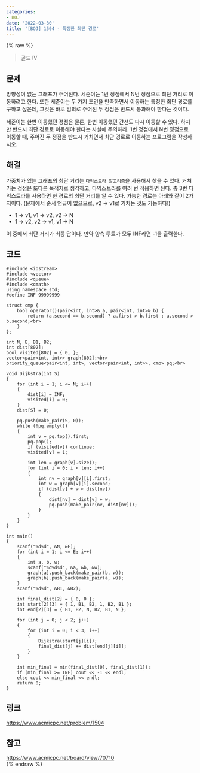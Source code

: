 ```yaml
---
categories:
- BOJ
date: '2022-03-30'
title: '[BOJ] 1504 - 특정한 최단 경로'
---
```


{% raw %}
>골드 IV

## 문제
방향성이 없는 그래프가 주어진다. 세준이는 1번 정점에서 N번 정점으로 최단 거리로 이동하려고 한다. 또한 세준이는 두 가지 조건을 만족하면서 이동하는 특정한 최단 경로를 구하고 싶은데, 그것은 바로 임의로 주어진 두 정점은 반드시 통과해야 한다는 것이다.

세준이는 한번 이동했던 정점은 물론, 한번 이동했던 간선도 다시 이동할 수 있다. 하지만 반드시 최단 경로로 이동해야 한다는 사실에 주의하라. 1번 정점에서 N번 정점으로 이동할 때, 주어진 두 정점을 반드시 거치면서 최단 경로로 이동하는 프로그램을 작성하시오.

##  해결
가중치가 있는 그래프의 최단 거리는 `다익스트라 알고리즘`을 사용해서 찾을 수 있다. 거쳐가는 정점은 또다른 목적지로 생각하고, 다익스트라를 여러 번 적용하면 된다. 총 3번 다익스트라를 사용하면 한 경로의 최단 거리를 알 수 있다. 가능한 경로는 아래와 같이 2가지이다. (문제에서 순서 언급이 없으므로, v2 → v1로 거치는 것도 가능하다!)
- 1 → v1, v1 → v2, v2 → N 
- 1 → v2, v2 → v1, v1 → N

이 중에서 최단 거리가 최종 답이다. 만약 양측 루트가 모두 INF라면 -1을 출력한다.

## 코드
```
#include <iostream>
#include <vector>
#include <queue>
#include <cmath>
using namespace std;
#define INF 99999999

struct cmp {
	bool operator()(pair<int, int>& a, pair<int, int>& b) {
		return (a.second == b.second) ? a.first > b.first : a.second > b.second;<br>
	}
};

int N, E, B1, B2;
int dist[802];
bool visited[802] = { 0, };
vector<pair<int, int>> graph[802];<br>
priority_queue<pair<int, int>, vector<pair<int, int>>, cmp> pq;<br>

void Dijkstra(int S)
{
	for (int i = 1; i <= N; i++)
	{
		dist[i] = INF;
		visited[i] = 0;
	}
	dist[S] = 0;

	pq.push(make_pair(S, 0));
	while (!pq.empty())
	{
		int v = pq.top().first;
		pq.pop();
		if (visited[v]) continue;
		visited[v] = 1;

		int len = graph[v].size();
		for (int i = 0; i < len; i++)
		{
			int nv = graph[v][i].first;
			int w = graph[v][i].second;
			if (dist[v] + w < dist[nv])
			{
				dist[nv] = dist[v] + w;
				pq.push(make_pair(nv, dist[nv]));
			}
		}
	}
}

int main()
{
	scanf("%d%d", &N, &E);
	for (int i = 1; i <= E; i++)
	{
		int a, b, w;
		scanf("%d%d%d", &a, &b, &w);
		graph[a].push_back(make_pair(b, w));
		graph[b].push_back(make_pair(a, w));
	}
	scanf("%d%d", &B1, &B2);

	int final_dist[2] = { 0, 0 };
	int start[2][3] = { 1, B1, B2, 1, B2, B1 };
	int end[2][3] = { B1, B2, N, B2, B1, N };

	for (int j = 0; j < 2; j++)
	{
		for (int i = 0; i < 3; i++)
		{
			Dijkstra(start[j][i]);
			final_dist[j] += dist[end[j][i]];
		}
	}
	
	int min_final = min(final_dist[0], final_dist[1]);
	if (min_final >= INF) cout << -1 << endl;
	else cout << min_final << endl;
	return 0;
}
```

## 링크
https://www.acmicpc.net/problem/1504<br>

## 참고
https://www.acmicpc.net/board/view/70710<br>
{% endraw %}